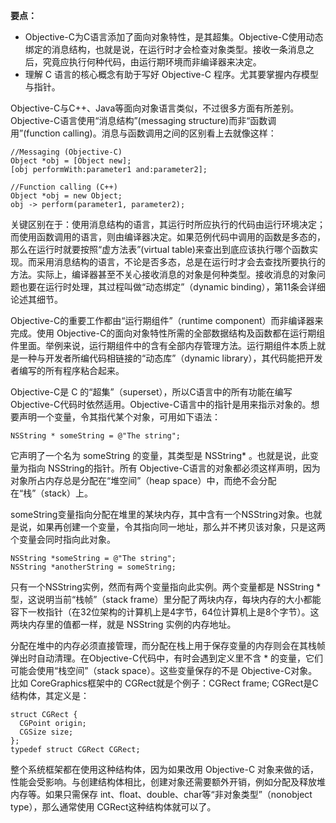 **要点：**

* Objective-C为C语言添加了面向对象特性，是其超集。Objective-C使用动态绑定的消息结构，也就是说，在运行时才会检查对象类型。接收一条消息之后，究竟应执行何种代码，由运行期环境而非编译器来决定。
* 理解 C 语言的核心概念有助于写好 Objective-C 程序。尤其要掌握内存模型与指针。

Objective-C与C++、Java等面向对象语言类似，不过很多方面有所差别。Objective-C语言使用“消息结构”(messaging structure)而非“函数调用”(function calling)。消息与函数调用之间的区别看上去就像这样：

```
//Messaging (Objective-C)
Object *obj = [Object new];
[obj performWith:parameter1 and:parameter2];

//Function calling (C++)
Object *obj = new Object;
obj -> perform(parameter1, parameter2);
```

关键区别在于：使用消息结构的语言，其运行时所应执行的代码由运行环境决定；而使用函数调用的语言，则由编译器决定。如果范例代码中调用的函数是多态的，那么在运行时就要按照“虚方法表”(virtual table)来查出到底应该执行哪个函数实现。而采用消息结构的语言，不论是否多态，总是在运行时才会去查找所要执行的方法。实际上，编译器甚至不关心接收消息的对象是何种类型。接收消息的对象问题也要在运行时处理，其过程叫做“动态绑定”（dynamic binding），第11条会详细论述其细节。

Objective-C的重要工作都由“运行期组件”（runtime component）而非编译器来完成。使用 Objective-C的面向对象特性所需的全部数据结构及函数都在运行期组件里面。举例来说，运行期组件中的含有全部内存管理方法。运行期组件本质上就是一种与开发者所编代码相链接的“动态库”（dynamic library），其代码能把开发者编写的所有程序粘合起来。

Objective-C是 C 的“超集”（superset），所以C语言中的所有功能在编写Objective-C代码时依然适用。Objective-C语言中的指针是用来指示对象的。想要声明一个变量，令其指代某个对象，可用如下语法：

```
NSString * someString = @"The string";
```

它声明了一个名为 someString 的变量，其类型是 NSString* 。也就是说，此变量为指向 NSString的指针。所有 Objective-C语言的对象都必须这样声明，因为对象所占内存总是分配在“堆空间”（heap space）中，而绝不会分配在“栈”（stack）上。

someString变量指向分配在堆里的某块内存，其中含有一个NSString对象。也就是说，如果再创建一个变量，令其指向同一地址，那么并不拷贝该对象，只是这两个变量会同时指向此对象。

```
NSString *someString = @"The string";
NSString *anotherString = someString;
```

只有一个NSString实例，然而有两个变量指向此实例。两个变量都是 NSString * 型，这说明当前“栈帧”（stack frame）里分配了两块内存，每块内存的大小都能容下一枚指针（在32位架构的计算机上是4字节，64位计算机上是8个字节）。这两块内存里的值都一样，就是 NSString 实例的内存地址。

分配在堆中的内存必须直接管理，而分配在栈上用于保存变量的内存则会在其栈帧弹出时自动清理。在Objective-C代码中，有时会遇到定义里不含 * 的变量，它们可能会使用“栈空间”（stack space）。这些变量保存的不是 Objective-C对象。比如 CoreGraphics框架中的 CGRect就是个例子：CGRect frame; CGRect是C结构体，其定义是：

```
struct CGRect {
  CGPoint origin;
  CGSize size;
};
typedef struct CGRect CGRect;
```

整个系统框架都在使用这种结构体，因为如果改用 Objective-C 对象来做的话，性能会受影响。与创建结构体相比，创建对象还需要额外开销，例如分配及释放堆内存等。如果只需保存 int、float、double、char等“非对象类型”（nonobject type），那么通常使用 CGRect这种结构体就可以了。



